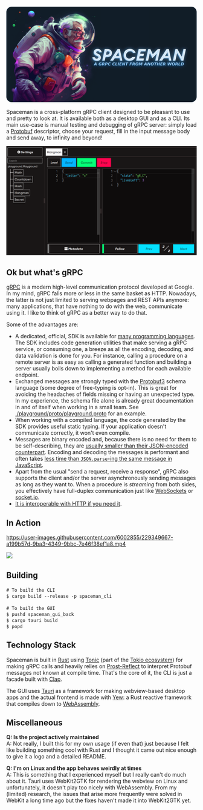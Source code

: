 ![](img/banner.png)

Spaceman is a cross-platform gRPC client designed to be pleasant to use and pretty to look at. It is available both as a desktop GUI and as a CLI. Its main use-case is manual testing and debugging of gRPC server: simply load a [Protobuf](https://protobuf.dev/programming-guides/proto3/) descriptor, choose your request, fill in the input message body and send away, to infinity and beyond!

![](img/screen.png)

## Ok but what's gRPC

[gRPC](https://grpc.io/) is a modern high-level communication protocol developed at Google. In my mind, gRPC falls more or less in the same basket as HTTP. Nowadays, the latter is not just limited to serving webpages and REST APIs anymore: many applications, that have nothing to do with the web, communicate using it. I like to think of gRPC as a better way to do that.

Some of the advantages are:
- A dedicated, official, SDK is available for [many programming languages](https://grpc.io/docs/languages/). The SDK includes code generation utilities that make serving a gRPC service, or consuming one, a breeze as all the encoding, decoding, and data validation is done for you. For instance, calling a procedure on a remote server is as easy as calling a generated function and building a server usually boils down to implementing a method for each available endpoint.
- Exchanged messages are strongly typed with the [Protobuf3](https://protobuf.dev/programming-guides/proto3/) schema language (some degree of free-typing is opt-in). This is great for avoiding the headaches of fields missing or having an unexpected type. In my experience, the schema file alone is already great documentation in and of itself when working in a small team. See [./playground/proto/playground.proto](playground.proto) for an example.
- When working with a compiled language, the code generated by the SDK provides useful static typing. If your application doesn't communicate correctly, it won't even compile.
- Messages are binary encoded and, because there is no need for them to be self-describing, they are [usually smaller than their JSON-encoded counterpart](https://nilsmagnus.github.io/post/proto-json-sizes/). Encoding and decoding the messages is performant and often takes [less time than `JSON.parse`-ing the same message in JavaScript](https://auth0.com/blog/beating-json-performance-with-protobuf/).
- Apart from the usual "send a request, receive a response", gRPC also supports the client and/or the server asynchronously sending messages as long as they want to. When a procedure is _streaming_ from both sides, you effectively have full-duplex communication just like [WebSockets](https://developer.mozilla.org/en-US/docs/Web/API/WebSockets_API) or [socket.io](https://socket.io/).
- [It is interoperable with HTTP if you need it](https://github.com/grpc/grpc-web).

## In Action

https://user-images.githubusercontent.com/6002855/229349667-a199b57d-9ba3-4349-9bbc-7e46f38ef1a8.mp4

<a href="https://asciinema.org/a/FW9EIDQtEjv2Oq66F3HxZjAQG" target="_blank"><img src="https://asciinema.org/a/FW9EIDQtEjv2Oq66F3HxZjAQG.svg" /></a>

## Building

```shell
# To build the CLI
$ cargo build --release -p spaceman_cli

# To build the GUI
$ pushd spaceman_gui_back
$ cargo tauri build
$ popd
```

## Technology Stack

Spaceman is built in [Rust](https://www.rust-lang.org/) using [Tonic](https://github.com/hyperium/tonic) (part of the [Tokio ecosystem](https://tokio.rs/)) for making gRPC calls and heavily relies on [Prost-Reflect](https://crates.io/crates/prost-reflect) to interpret Protobuf messages not known at compile time. That's the core of it, the CLI is just a facade built with [Clap](https://github.com/clap-rs/clap).

The GUI uses [Tauri](https://tauri.app/) as a framework for making webview-based desktop apps and the actual frontend is made with [Yew](https://yew.rs/): a Rust reactive framework that compiles down to [WebAssembly](https://webassembly.org/).

## Miscellaneous

**Q: Is the project actively maintained**  
A: Not really, I built this for my own usage (if even that) just because I felt like building something cool with Rust and I thought it came out nice enough to give it a logo and a detailed README.

**Q: I'm on Linux and the app behaves weirdly at times**  
A: This is something that I experienced myself but I really can't do much about it. Tauri uses WebKit2GTK for rendering the webview on Linux and unfortunately, it doesn't play too nicely with WebAssembly. From my (limited) research, the issues that arise more frequently were solved in WebKit a long time ago but the fixes haven't made it into WebKit2GTK yet.
